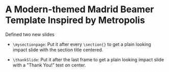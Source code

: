 # A Modern-themed Madrid Beamer Template Inspired by Metropolis

Defined two new slides

- `\mysectionpage`: Put it after every `\section{}` to get a plain looking impact slide with the section title centered.

- `\thankSlide`: Put it after the last frame to get a plain looking impact slide with a "Thank You!" text on center.